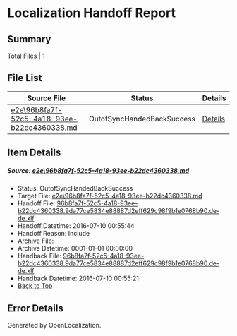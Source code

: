 # <a name='report-top'></a> Localization Handoff Report

## Summary
 Total Files | 1

## File List
 Source File | Status | Details 
 ----------- | ------ | ------- 
 [e2e\96b8fa7f-52c5-4a18-93ee-b22dc4360338.md](https://github.com/OpenLocalizationTestOrg/oltest/blob/c0019511039bdf30a6aad269e77d34142142d2e1/e2e/96b8fa7f-52c5-4a18-93ee-b22dc4360338.md) | OutofSyncHandedBackSuccess | [Details](#43ed6789a45a026754a6f1e39d8a49866a6c36f21)

## Item Details
##### <a name='43ed6789a45a026754a6f1e39d8a49866a6c36f21'></a> Source: [e2e\96b8fa7f-52c5-4a18-93ee-b22dc4360338.md](https://github.com/OpenLocalizationTestOrg/oltest/blob/c0019511039bdf30a6aad269e77d34142142d2e1/e2e/96b8fa7f-52c5-4a18-93ee-b22dc4360338.md)
* Status: OutofSyncHandedBackSuccess
* Target File: [e2e\96b8fa7f-52c5-4a18-93ee-b22dc4360338.md](https://github.com/OpenLocalizationTestOrg/oltest-dede-fly/blob/5dbe3168a664b6087e2db564d460c93a26198408/e2e/96b8fa7f-52c5-4a18-93ee-b22dc4360338.md)
* Handoff File: [96b8fa7f-52c5-4a18-93ee-b22dc4360338.9da77ce5834e88887d2eff629c98f9b1e0768b90.de-de.xlf](https://github.com/OpenLocalizationTestOrg/olhandoff-e2e/blob/581141ba49b2076d4ce0b272bc1fc3bae1ec1924/ol-handoff/OpenLocalizationTestOrg/oltest-dede-fly/ci/ht/96b8fa7f-52c5-4a18-93ee-b22dc4360338.9da77ce5834e88887d2eff629c98f9b1e0768b90.de-de.xlf)
* Handoff Datetime: 2016-07-10 00:55:44
* Handoff Reason: Include
* Archive File: 
* Archive Datetime: 0001-01-01 00:00:00
* Handback File: [96b8fa7f-52c5-4a18-93ee-b22dc4360338.9da77ce5834e88887d2eff629c98f9b1e0768b90.de-de.xlf](https://github.com/OpenLocalizationTestOrg/olhandback-e2e/blob/cf806bcbea6ff58dc1e484c9fa16feb941720309/ol-handback/OpenLocalizationTestOrg/oltest-dede-fly/ci/ht/96b8fa7f-52c5-4a18-93ee-b22dc4360338.9da77ce5834e88887d2eff629c98f9b1e0768b90.de-de.xlf)
* Handback Datetime: 2016-07-10 00:55:21
* [Back to Top](#report-top)


## Error Details

Generated by OpenLocalization.
